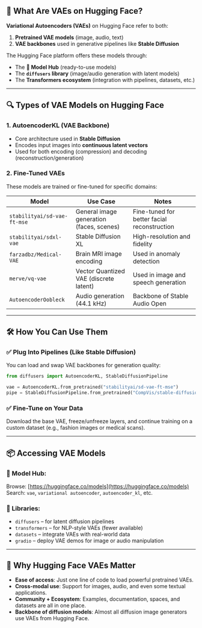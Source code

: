 ## 🧠 What Are VAEs on Hugging Face?

**Variational Autoencoders (VAEs)** on Hugging Face refer to both:

1. **Pretrained VAE models** (image, audio, text)
2. **VAE backbones** used in generative pipelines like **Stable Diffusion**

The Hugging Face platform offers these models through:

* The **🤗 Model Hub** (ready-to-use models)
* The **`diffusers` library** (image/audio generation with latent models)
* The **Transformers ecosystem** (integration with pipelines, datasets, etc.)

---

## 🔍 Types of VAE Models on Hugging Face

### 1. **AutoencoderKL (VAE Backbone)**

* Core architecture used in **Stable Diffusion**
* Encodes input images into **continuous latent vectors**
* Used for both encoding (compression) and decoding (reconstruction/generation)

### 2. **Fine-Tuned VAEs**

These models are trained or fine-tuned for specific domains:

| Model                       | Use Case                                 | Notes                                       |
| --------------------------- | ---------------------------------------- | ------------------------------------------- |
| `stabilityai/sd-vae-ft-mse` | General image generation (faces, scenes) | Fine-tuned for better facial reconstruction |
| `stabilityai/sdxl-vae`      | Stable Diffusion XL                      | High-resolution and fidelity                |
| `farzadbz/Medical-VAE`      | Brain MRI image encoding                 | Used in anomaly detection                   |
| `merve/vq-vae`              | Vector Quantized VAE (discrete latent)   | Used in image and speech generation         |
| `AutoencoderOobleck`        | Audio generation (44.1 kHz)              | Backbone of Stable Audio Open               |

---

## 🛠️ How You Can Use Them

### ✅ Plug Into Pipelines (Like Stable Diffusion)

You can load and swap VAE backbones for generation quality:

```python
from diffusers import AutoencoderKL, StableDiffusionPipeline

vae = AutoencoderKL.from_pretrained("stabilityai/sd-vae-ft-mse")
pipe = StableDiffusionPipeline.from_pretrained("CompVis/stable-diffusion-v1-4", vae=vae)
```

### ✅ Fine-Tune on Your Data

Download the base VAE, freeze/unfreeze layers, and continue training on a custom dataset (e.g., fashion images or medical scans).

---

## 📦 Accessing VAE Models

### 🔹 Model Hub:

Browse: [https://huggingface.co/models](https://huggingface.co/models)
Search: `vae`, `variational autoencoder`, `autoencoder_kl`, etc.

### 🔹 Libraries:

* `diffusers` – for latent diffusion pipelines
* `transformers` – for NLP-style VAEs (fewer available)
* `datasets` – integrate VAEs with real-world data
* `gradio` – deploy VAE demos for image or audio manipulation

---

## 🎯 Why Hugging Face VAEs Matter

* **Ease of access**: Just one line of code to load powerful pretrained VAEs.
* **Cross-modal use**: Support for images, audio, and even some textual applications.
* **Community + Ecosystem**: Examples, documentation, spaces, and datasets are all in one place.
* **Backbone of diffusion models**: Almost all diffusion image generators use VAEs from Hugging Face.

